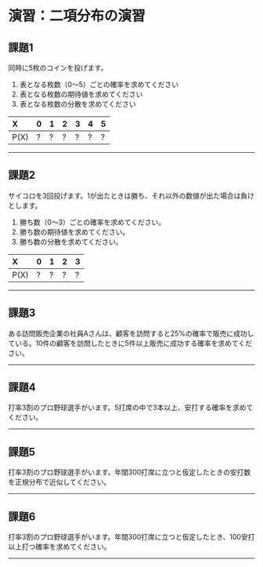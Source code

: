 # 演習：二項分布の演習


## 課題1

同時に5枚のコインを投げます。

1. 表となる枚数（0〜5）ごとの確率を求めてください
2. 表となる枚数の期待値を求めてください
3. 表となる枚数の分散を求めてください


|X|0|1|2|3|4|5|
|:--|:--|:--|:--|:--|:--|:--|
|P(X)|?|?|?|?|?|?|


<!--
```r
n = 5
p = 0.5
x <- 0:n
px <- dbinom(x, n, p)
px
m <- as.vector(x %*% px)
m
x2 <- (x - m)^2
v <- as.vector(x2 %*% px)
v
```
 -->

---

## 課題2

サイコロを3回投げます。1が出たときは勝ち、それ以外の数値が出た場合は負けとします。

1. 勝ち数（0〜3）ごとの確率を求めてください。
2. 勝ち数の期待値を求めてください。
3. 勝ち数の分散を求めてください。

|X|0|1|2|3|
|:--|:--|:--|:--|:--|
|P(X)|?|?|?|?|

<!-- 
```r
n = 3
p = 1/6
x <- 0:n
px <- dbinom(x, n, p)
px
m <- as.vector(x %*% px)
m
x2 <- (x - m)^2
v <- as.vector(x2 %*% px)
v
```
-->

---

## 課題3

ある訪問販売企業の社員Aさんは、顧客を訪問すると25%の確率で販売に成功している。10件の顧客を訪問したときに5件以上販売に成功する確率を求めてください。

<!-- 

```r
n = 10
p = 0.25
x <- 0:n
px <- dbinom(x, n, p)
px[6:11] |>sum()
```

-->

---

## 課題4

打率3割のプロ野球選手がいます。5打席の中で3本以上、安打する確率を求めてください。

<!-- 

```r
n = 5
p = 0.3
x <- 0:n
px <- dbinom(x, n, p)
px[4:6] |>sum()
```

-->

---

## 課題5

打率3割のプロ野球選手がいます。年間300打席に立つと仮定したときの安打数を正規分布で近似してください。

<!-- 

```r
n = 300
p = 0.3
mu <- n * p
s2 <- n * p * (1-p)
density <- dnorm(0:n, mean = mu, sd = sqrt(s2))
barplot(density, names.arg = 0:n)
```

-->

---

## 課題6

打率3割のプロ野球選手がいます。年間300打席に立つと仮定したとき、100安打以上打つ確率を求めてください。

<!-- 

```r
n = 300
p = 0.3
mu <- n * p
s2 <- n * p * (1-p)
density <- dnorm(0:n, mean = mu, sd = sqrt(s2))
density[101:301] |> sum()
```

-->

---
